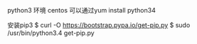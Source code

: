 python3 环境 centos
可以通过yum install python34

安装pip3
$ curl -O https://bootstrap.pypa.io/get-pip.py
$ sudo /usr/bin/python3.4 get-pip.py